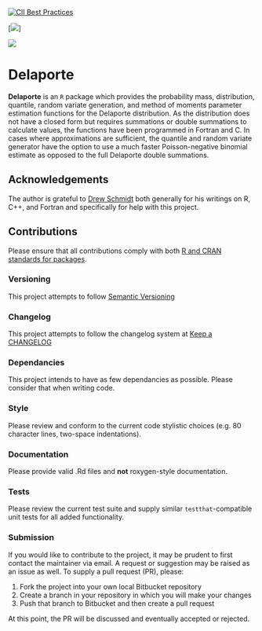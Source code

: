 [![CII Best Practices](https://bestpractices.coreinfrastructure.org/projects/2011/badge)](https://bestpractices.coreinfrastructure.org/projects/2011)

[![](https://www.r-pkg.org/badges/version-last-release/Delaporte)]

[![](https://cranlogs.r-pkg.org/badges/Delaporte)](https://cran.r-project.org/package=Delaporte)

# Delaporte

**Delaporte** is an `R` package which provides the probability mass, distribution, quantile, random variate generation, and method of moments parameter estimation functions for the Delaporte distribution. As the distribution does not have a closed form but requires summations or double summations to calculate values, the functions have been programmed in Fortran and C. In cases where approximations are sufficient, the quantile and random variate generator have the option to use a much faster Poisson-negative binomial estimate as opposed to the full Delaporte double summations.


## Acknowledgements
The author is grateful to [Drew Schmidt](https://github.com/wrathematics) both generally for his writings on R, C++, and Fortran and specifically for help with this project.

## Contributions
Please ensure that all contributions comply with both [R and CRAN standards for packages](https://cran.r-project.org/doc/manuals/r-release/R-exts.html).
### Versioning
This project attempts to follow [Semantic Versioning](http://semver.org/)
### Changelog
This project attempts to follow the changelog system at [Keep a CHANGELOG](http://keepachangelog.com/)
### Dependancies
This project intends to have as few dependancies as possible. Please consider that when writing code.
### Style
Please review and conform to the current code stylistic choices (e.g. 80 character lines, two-space indentations).
### Documentation
Please provide valid .Rd files and **not** roxygen-style documentation.
### Tests
Please review the current test suite and supply similar `testthat`-compatible unit tests for all added functionality. 
### Submission

If you would like to contribute to the project, it may be prudent to first contact the maintainer via email. A request or suggestion may be raised as an issue as well. To supply a pull request (PR), please:

 1. Fork the project into your own local Bitbucket repository
 2. Create a branch in your repository in which you will make your changes
 3. Push that branch to Bitbucket and then create a pull request
 
At this point, the PR will be discussed and eventually accepted or rejected.